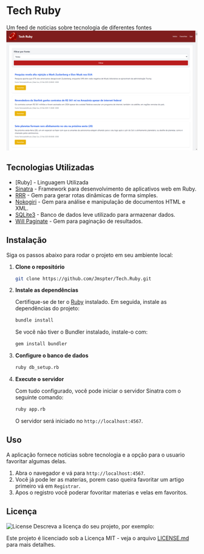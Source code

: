 # Tech Ruby

Um feed de noticias sobre tecnologia de diferentes fontes
![alt text](public/image.png)

## Tecnologias Utilizadas
- [Ruby] - Linguagem Utilizada
- [Sinatra](http://sinatrarb.com/) - Framework para desenvolvimento de aplicativos web em Ruby.
- [RRR](https://github.com/wwhiteley/rrs) - Gem para gerar rotas dinâmicas de forma simples.
- [Nokogiri](https://nokogiri.org/) - Gem para análise e manipulação de documentos HTML e XML.
- [SQLite3](https://www.sqlite.org/index.html) - Banco de dados leve utilizado para armazenar dados.
- [Will Paginate](https://github.com/mislav/will_paginate) - Gem para paginação de resultados.

## Instalação

Siga os passos abaixo para rodar o projeto em seu ambiente local:

1. **Clone o repositório**

    ```bash
    git clone https://github.com/Jmspter/Tech.Ruby.git
    ```

2. **Instale as dependências**

    Certifique-se de ter o [Ruby](https://www.ruby-lang.org/en/documentation/installation/) instalado. Em seguida, instale as dependências do projeto:

    ```bash
    bundle install
    ```

    Se você não tiver o Bundler instalado, instale-o com:

    ```bash
    gem install bundler
    ```

3. **Configure o banco de dados**

    ```bash
    ruby db_setup.rb
    ```

4. **Execute o servidor**

    Com tudo configurado, você pode iniciar o servidor Sinatra com o seguinte comando:

    ```bash
    ruby app.rb
    ```

    O servidor será iniciado no `http://localhost:4567`.

## Uso

A aplicação fornece noticias sobre tecnologia e a opção para o usuario favoritar algumas delas.


1. Abra o navegador e vá para `http://localhost:4567`.
2. Você já pode ler as materias, porem caso queira favoritar um artigo primeiro vá em `Registrar`.
3. Apos o registro você poderar fovoritar materias e velas em favoritos.


## Licença
![License](https://img.shields.io/badge/License-MIT-blue.svg)
Descreva a licença do seu projeto, por exemplo:

Este projeto é licenciado sob a Licença MIT - veja o arquivo [LICENSE.md](LICENSE.md) para mais detalhes.

